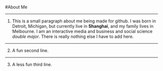 #About Me
***
1. This is a small paragraph about me being made for github. I was born in Detroit, Michigan, but currently live in **Shanghai**, and my family lives in Melbourne. I am an interactive media and business and social science _double major_. There is really nothing else I have to add here.
***
2. A fun second line.
***
3. A less fun third line.